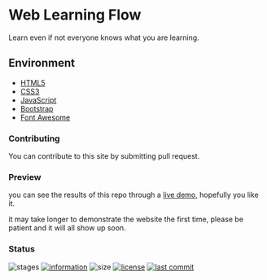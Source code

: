 # Web Learning Flow

Learn even if not everyone knows what you are learning.

## Environment

- [HTML5](https://www.w3schools.com/html/html5_intro.asp)
- [CSS3](https://www.w3schools.com/css/css3_intro.asp)
- [JavaScript](https://www.w3schools.com/js/js_intro.asp)
- [Bootstrap](https://getbootstrap.com/)
- [Font Awesome](https://fontawesome.com/)

### Contributing

You can contribute to this site by submitting pull request.

### Preview

you can see the results of this repo through a [live demo](https://novaardiansyah.github.io/web-learning-flow),
hopefully you like it.

it may take longer to demonstrate the website the first time, please be patient and it will all show up soon.

### Status

![stages](https://img.shields.io/badge/stages-development-informational)
[![information](https://img.shields.io/badge/information-references-informational)](https://github.com/novaardiansyah/web-learning-flow/blob/main/references.json)
![size](https://img.shields.io/github/repo-size/novaardiansyah/web-learning-flow?label=size&color=informational)
[![license](https://img.shields.io/badge/license-MIT-blue.svg)](https://github.com/novaardiansyah/web-learning-flow/blob/main/LICENSE)
[![last commit](https://img.shields.io/github/last-commit/novaardiansyah/web-learning-flow?label=last%20commit&color=informational)](https://github.com/novaardiansyah/web-learning-flow/commits/main)
